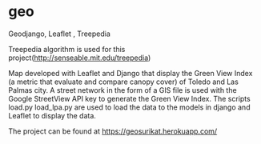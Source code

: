 # geo
Geodjango, Leaflet , Treepedia 

Treepedia algorithm is used for this project(http://senseable.mit.edu/treepedia)

Map developed with Leaflet and Django that display the Green View Index (a metric that evaluate and compare canopy cover) of Toledo and Las Palmas city.
A street network in the form of a GIS file is used with the Google StreetView API key to generate the Green View Index.
The scripts load.py load_lpa.py are used to load the data to the models in django and Leaflet to display the data.

The project can be found at https://geosurikat.herokuapp.com/

